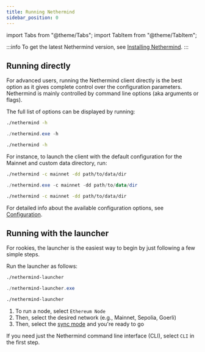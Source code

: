 ```yaml
---
title: Running Nethermind
sidebar_position: 0
---
```


import Tabs from "@theme/Tabs";
import TabItem from "@theme/TabItem";

:::info
To get the latest Nethermind version, see [Installing Nethermind](../get-started/installing-nethermind.md).
:::

## Running directly

For advanced users, running the Nethermind client directly is the best option as it gives complete control over the
configuration parameters. Nethermind is mainly controlled by command line options (aka arguments or flags).

The full list of options can be displayed by running:

<Tabs groupId="os">
<TabItem value="linux" label="Linux">

```bash
./nethermind -h
```

</TabItem>
<TabItem value="windows" label="Windows">

```powershell
./nethermind.exe -h
```

</TabItem>
<TabItem value="macos" label="macOS">

```bash
./nethermind -h
```

</TabItem>
</Tabs>

For instance, to launch the client with the default configuration for the Mainnet and custom data directory, run:

<Tabs groupId="os">
<TabItem value="linux" label="Linux">

```bash
./nethermind -c mainnet -dd path/to/data/dir
```

</TabItem>
<TabItem value="windows" label="Windows">

```powershell
./nethermind.exe -c mainnet -dd path/to/data/dir
```

</TabItem>
<TabItem value="macos" label="macOS">

```bash
./nethermind -c mainnet -dd path/to/data/dir
```

</TabItem>
</Tabs>

For detailed info about the available configuration options, see [Configuration](./configuration.md).

## Running with the launcher

For rookies, the launcher is the easiest way to begin by just following a few simple steps.

Run the launcher as follows:

<Tabs groupId="os">
<TabItem value="linux" label="Linux">

```bash
./nethermind-launcher
```

</TabItem>
<TabItem value="windows" label="Windows">

```powershell
./nethermind-launcher.exe
```

</TabItem>
<TabItem value="macos" label="macOS">

```bash
./nethermind-launcher
```

</TabItem>
</Tabs>

1. To run a node, select `Ethereum Node`
2. Then, select the desired network (e.g., Mainnet, Sepolia, Goerli)
3. Then, select the [sync mode](sync.md) and you're ready to go

If you need just the Nethermind command line interface (CLI), select `CLI` in the first step.